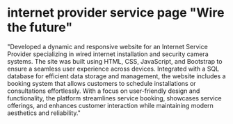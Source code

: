 # internet provider service page "Wire the future"

"Developed a dynamic and responsive website for an Internet Service Provider specializing in wired internet installation and security camera systems. The site was built using HTML, CSS, JavaScript, and Bootstrap to ensure a seamless user experience across devices. Integrated with a SQL database for efficient data storage and management, the website includes a booking system that allows customers to schedule installations or consultations effortlessly. With a focus on user-friendly design and functionality, the platform streamlines service booking, showcases service offerings, and enhances customer interaction while maintaining modern aesthetics and reliability."
